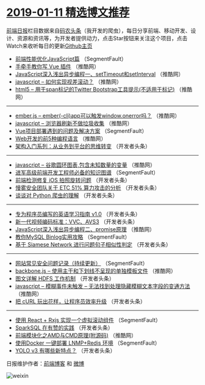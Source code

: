 # [2019-01-11 精选博文推荐](http://hao.caibaojian.com/date/2019/01/11)

[前端日报](http://caibaojian.com/c/news)栏目数据来自[码农头条](http://hao.caibaojian.com/)（我开发的爬虫），每日分享前端、移动开发、设计、资源和资讯等，为开发者提供动力，点击Star按钮来关注这个项目，点击Watch来收听每日的更新[Github主页](https://github.com/kujian/frontendDaily)
* [前端性能优化JavaScript篇](http://hao.caibaojian.com/97309.html) （SegmentFault）
* [手牵手教你写 Vue 插件](http://hao.caibaojian.com/97376.html) （推酷网）
* [JavaScript深入浅出异步编程一、setTimeout和setInterval](http://hao.caibaojian.com/97390.html) （推酷网）
* [javascript – 如何实现视差滚动？](http://hao.caibaojian.com/97370.html) （推酷网）
* [html5 – 用于span标记的Twitter Bootstrap工具提示(不适用于标记)](http://hao.caibaojian.com/97371.html) （推酷网）

***
* [ember.js – ember(-cli)app可以触发window.onerror吗？](http://hao.caibaojian.com/97372.html) （推酷网）
* [javascript – 浏览器刷新不做垃圾收集](http://hao.caibaojian.com/97373.html) （推酷网）
* [Vue项目部署遇到的问题及解决方案](http://hao.caibaojian.com/97305.html) （SegmentFault）
* [Web开发的前5种编程语言](http://hao.caibaojian.com/97388.html) （推酷网）
* [架构入门系列：从业务到平台的思维转变](http://hao.caibaojian.com/97329.html) （开发者头条）

***
* [javascript – 谷歌圆环图表,包含未知数量的变量](http://hao.caibaojian.com/97379.html) （推酷网）
* [进军高级前端开发工程师必备的知识图谱](http://hao.caibaojian.com/97301.html) （SegmentFault）
* [前端检测修复 iOS 拍照旋转问题](http://hao.caibaojian.com/97346.html) （开发者头条）
* [慢雾安全团队关于 ETC 51% 算力攻击的分析](http://hao.caibaojian.com/97347.html) （开发者头条）
* [谈谈对 Python 爬虫的理解](http://hao.caibaojian.com/97324.html) （开发者头条）

***
* [专为程序员编写的英语学习指南 v1.0](http://hao.caibaojian.com/97325.html) （开发者头条）
* [新一代视频编码标准：VVC、AVS3](http://hao.caibaojian.com/97339.html) （开发者头条）
* [JavaScript深入浅出异步编程二、promise原理](http://hao.caibaojian.com/97389.html) （推酷网）
* [教你MySQL Binlog实用攻略](http://hao.caibaojian.com/97308.html) （SegmentFault）
* [基于 Siamese Network 进行问题句子相似性判定](http://hao.caibaojian.com/97341.html) （开发者头条）

***
* [网站常见安全问题记录（持续更新）](http://hao.caibaojian.com/97319.html) （SegmentFault）
* [backbone.js – 使用主干和下划线不呈现的单独模板文件](http://hao.caibaojian.com/97369.html) （推酷网）
* [图文详解 HDFS 工作机制](http://hao.caibaojian.com/97330.html) （开发者头条）
* [javascript – 模糊事件未触发 – 无法找到处理隐藏模糊文本字段的变通方法](http://hao.caibaojian.com/97380.html) （推酷网）
* [把 cURL 玩出花样，让程序员效率升级](http://hao.caibaojian.com/97342.html) （开发者头条）

***
* [使用 React + Rxjs 实现一个虚拟滚动组件](http://hao.caibaojian.com/97320.html) （SegmentFault）
* [SparkSQL 在有赞的实践](http://hao.caibaojian.com/97331.html) （开发者头条）
* [前端模块化之AMD与CMD原理(附源码)](http://hao.caibaojian.com/97381.html) （推酷网）
* [使用Docker 一键部署 LNMP+Redis 环境](http://hao.caibaojian.com/97310.html) （SegmentFault）
* [YOLO v3 有哪些新特点？](http://hao.caibaojian.com/97343.html) （开发者头条）

日报维护作者：[前端博客](http://caibaojian.com/) 和 [微博](http://caibaojian.com/go/weibo)

![weixin](https://user-images.githubusercontent.com/3055447/38468989-651132ac-3b80-11e8-8e6b-15122322a9d7.png)